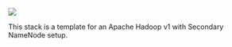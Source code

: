 ![](https://camo.githubusercontent.com/db2893148936862981d613dbe86ac6da35183e0c/68747470733a2f2f7472656c6c6f2d6174746163686d656e74732e73332e616d617a6f6e6177732e636f6d2f3533363961646439313861313565383434313034643065662f3533366234643965346139643639623231623563326163312f31303030783839342f37363266326537666165346539353565303562376637633962323032363235612f6861646f6f702e706e67)

This stack is a template for an Apache Hadoop v1 with Secondary NameNode setup.
